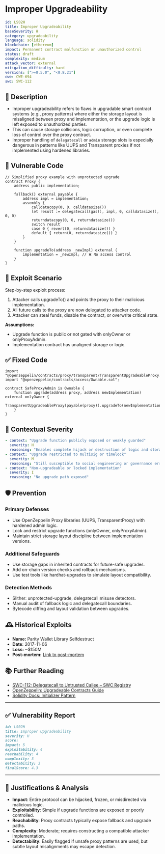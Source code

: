 # Improper Upgradeability

```YAML
id: LS02H
title: Improper Upgradeability
baseSeverity: H
category: upgradeability
language: solidity
blockchain: [ethereum]
impact: Permanent contract malfunction or unauthorized control
status: draft
complexity: medium
attack_vector: external
mitigation_difficulty: hard
versions: [">=0.5.0", "<0.8.21"]
cwe: CWE-694
swc: SWC-112
```

## 📝 Description

- Improper upgradeability refers to flaws in upgradable smart contract systems (e.g., proxy patterns) where either the storage layout is misaligned between proxy and implementation, or the upgrade logic is left exposed to unauthorized parties.
- This can cause storage collisions, logic corruption, or even complete loss of control over the proxy contract.
- Improper handling of `delegatecall` or `admin` storage slots is especially dangerous in patterns like UUPS and Transparent proxies if not implemented using hardened libraries.

## 🚨 Vulnerable Code

```solidity
// Simplified proxy example with unprotected upgrade
contract Proxy {
    address public implementation;

    fallback() external payable {
        address impl = implementation;
        assembly {
            calldatacopy(0, 0, calldatasize())
            let result := delegatecall(gas(), impl, 0, calldatasize(), 0, 0)
            returndatacopy(0, 0, returndatasize())
            switch result
            case 0 { revert(0, returndatasize()) }
            default { return(0, returndatasize()) }
        }
    }

    function upgradeTo(address _newImpl) external {
        implementation = _newImpl; // ❌ No access control
    }
}
```

## 🧪 Exploit Scenario

Step-by-step exploit process:

1. Attacker calls upgradeTo() and points the proxy to their malicious implementation.
2. All future calls to the proxy are now delegated to attacker code.
3. Attacker can steal funds, disable the contract, or overwrite critical state.

**Assumptions:**

- Upgrade function is public or not gated with onlyOwner or onlyProxyAdmin.
- Implementation contract has unaligned storage or logic.

## ✅ Fixed Code

```solidity
import "@openzeppelin/contracts/proxy/transparent/TransparentUpgradeableProxy.sol";
import "@openzeppelin/contracts/access/Ownable.sol";

contract SafeProxyAdmin is Ownable {
    function upgrade(address proxy, address newImplementation) external onlyOwner {
        TransparentUpgradeableProxy(payable(proxy)).upgradeTo(newImplementation);
    }
}
```

## 🧭 Contextual Severity

```yaml
- context: "Upgrade function publicly exposed or weakly guarded"
  severity: H
  reasoning: "Enables complete hijack or destruction of logic and storage"
- context: "Upgrade restricted to multisig or timelock"
  severity: M
  reasoning: "Still susceptible to social engineering or governance errors"
- context: "Non-upgradeable or locked implementation"
  severity: I
  reasoning: "No upgrade path exposed"
```

## 🛡️ Prevention

### Primary Defenses

- Use OpenZeppelin Proxy libraries (UUPS, TransparentProxy) with hardened admin logic.
- Lock and restrict upgrade functions (onlyOwner, onlyProxyAdmin).
- Maintain strict storage layout discipline between implementation versions.

### Additional Safeguards

- Use storage gaps in inherited contracts for future-safe upgrades.
- Add on-chain version checks and rollback mechanisms.
- Use test tools like hardhat-upgrades to simulate layout compatibility.

### Detection Methods

- Slither: unprotected-upgrade, delegatecall misuse detectors.
- Manual audit of fallback logic and delegatecall boundaries.
- Bytecode diffing and layout validation between upgrades.

## 🕰️ Historical Exploits

- **Name:** Parity Wallet Library Selfdestruct 
- **Date:** 2017-11-06 
- **Loss:** ~$150M 
- **Post-mortem:** [Link to post-mortem](https://paritytech.io/blog/security-alert-2/) 

## 📚 Further Reading

- [SWC-112: Delegatecall to Untrusted Callee – SWC Registry](https://swcregistry.io/docs/SWC-112/) 
- [OpenZeppelin: Upgradeable Contracts Guide](https://docs.openzeppelin.com/upgrades-plugins/1.x/) 
- [Solidity Docs: Initializer Pattern](https://docs.soliditylang.org/en/latest/contracts.html#constructors) 
 
---

## ✅ Vulnerability Report

```markdown
id: LS02H
title: Improper Upgradeability
severity: H
score:
impact: 5 
exploitability: 4
reachability: 4  
complexity: 3  
detectability: 3  
finalScore: 4.3
```

---

## 📄 Justifications & Analysis

- **Impact**: Entire protocol can be hijacked, frozen, or misdirected via malicious logic.
- **Exploitability**: Simple if upgrade functions are exposed or poorly controlled.
- **Reachability**: Proxy contracts typically expose fallback and upgrade paths.
- **Complexity**: Moderate; requires constructing a compatible attacker implementation.
- **Detectability**: Easily flagged if unsafe proxy patterns are used, but subtle layout misalignments may escape detection.

